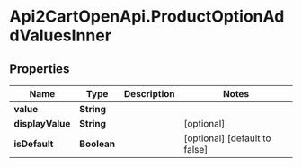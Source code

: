 # Api2CartOpenApi.ProductOptionAddValuesInner

## Properties

Name | Type | Description | Notes
------------ | ------------- | ------------- | -------------
**value** | **String** |  | 
**displayValue** | **String** |  | [optional] 
**isDefault** | **Boolean** |  | [optional] [default to false]


